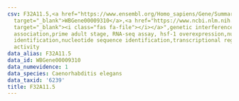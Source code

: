 ```yaml
---
csv: F32A11.5,<a href="https://www.ensembl.org/Homo_sapiens/Gene/Summary?db=core;g=WBGene00009310"
  target="_blank">WBGene00009310</a>,<a href="https://www.ncbi.nlm.nih.gov/pubmed/30894454"
  target="_blank"><i class="fas fa-file"></i></a>",genetic interference,functional
  association,prime adult stage, RNA-seq assay, hsf-1 overexpression,nucleotide sequence
  identification,nucleotide sequence identification,transcriptional regulation,down-regulates
  activity
data_alias: F32A11.5
data_id: WBGene00009310
data_numevidence: 1
data_species: Caenorhabditis elegans
data_taxid: '6239'
title: F32A11.5
---
```

